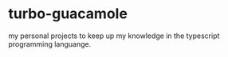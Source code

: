 # turbo-guacamole

my personal projects to keep up my knowledge in the typescript programming languange. 
